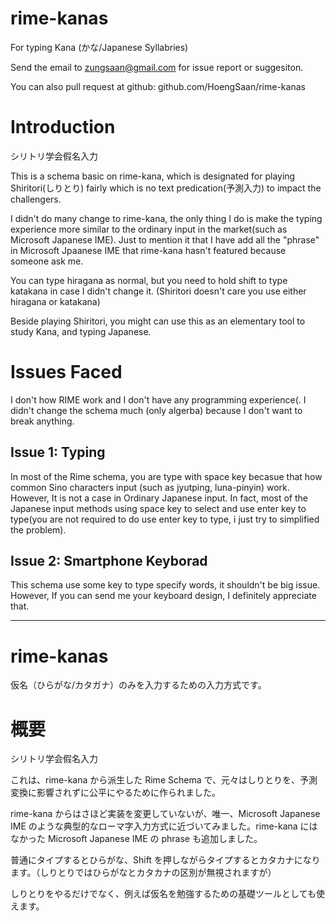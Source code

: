 # rime-kanas

For typing Kana (かな/Japanese Syllabries)

Send the email to <zungsaan@gmail.com> for issue report or suggesiton.

You can also pull request at github: github.com/HoengSaan/rime-kanas

# Introduction

シリトリ学会假名入力

This is a schema basic on rime-kana, which is designated for playing Shiritori(しりとり) fairly which is no text predication(予測入力) to impact the challengers.

I didn't do many change to rime-kana, the only thing I do is make the typing experience more similar to the ordinary input in the market(such as Microsoft Japanese IME).
Just to mention it that I have add all the "phrase" in Microsoft Jpaanese IME that rime-kana hasn't featured because someone ask me.

You can type hiragana as normal, but you need to hold shift to type katakana in case I didn't change it. (Shiritori doesn't care you use either hiragana or katakana)

Beside playing Shiritori, you might can use this as an elementary tool to study Kana, and typing Japanese.

# Issues Faced

I don't how RIME work and I don't have any programming experience(. I didn't change the schema much (only algerba) because I don't want to break anything.

## Issue 1: Typing

In most of the Rime schema, you are type with space key becasue that how common Sino characters input (such as jyutping, luna-pinyin) work. However, It is not a case in Ordinary Japanese input. In fact, most of the Japanese input methods using space key to select and use enter key to type(you are not required to do use enter key to type, i just try to simplified the problem). 

## Issue 2: Smartphone Keyborad

This schema use some key to type specify words, it shouldn't be big issue.
However, If you can send me your keyboard design, I definitely appreciate that.

----

# rime-kanas
仮名（ひらがな/カタガナ）のみを入力するための入力方式です。

# 概要
シリトリ学会假名入力

これは、rime-kana から派生した Rime Schema で、元々はしりとりを、予測変換に影響されずに公平にやるために作られました。

rime-kana からはさほど実装を変更していないが、唯一、Microsoft Japanese IME のような典型的なローマ字入力方式に近づいてみました。rime-kana にはなかった Microsoft Japanese IME の phrase も追加しました。

普通にタイプするとひらがな、Shift を押しながらタイプするとカタカナになります。（しりとりではひらがなとカタカナの区別が無視されますが）

しりとりをやるだけでなく、例えば仮名を勉強するための基礎ツールとしても使えます。
